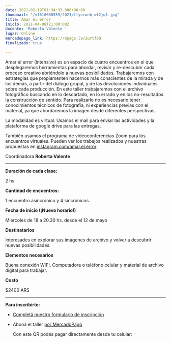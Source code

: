 ```yaml
---
date: 2021-02-19T01:34:33.000+00:00
thumbnail: "/v1616686559/2021/flyerweb_wt2jq1.jpg"
title: Amar el error
inicio: 2021-04-08T21:00:00Z
docente: 'Roberta Valente '
lugar: Online
mercadopago_link: https://mpago.la/2urtfbQ
finalizado: true

---
```

Amar el error (intensivo) es un espacio de cuatro encuentros en el que desplegaremos herramientas para abordar, revisar y re-descubrir cada proceso creativo abriéndolo a nuevas posibilidades. Trabajaremos con estrategias que propiamenten hacernos más conscientes de la mirada y de los demás, a partir del diálogo grupal, y de las devoluciones individuales sobre cada producción. En este taller trabajaremos con el archivo fotográfico buscando en lo descartado, en lo errado y en los no-resultados la construcción de sentido. Para realizarlo no es necesario tener conocimientos técnicos de fotografía, ni experiencias previas con el material, ya que abordaremos la imagen desde diferentes perspectivas.

La modalidad es virtual. Usamos el mail para enviar las actividades y la plataforma de google drive para las entregas.

También usamos el programa de videoconferencias Zoom para los encuentros virtuales. Pueden ver los trabajos realizados y nuestras propuestas en [instagram.com/amar.el.error](http://instagram.com/amar.el.error.)

Coordinadora **Roberta Valente**

***

**Duración de cada clase:**

2 hs

**Cantidad de encuentros:**

1 encuentro asincrónico y 4 sincrónicos.

**Fecha de inicio (¡Nuevo horario!)**

Miércoles de 18 a 20.30 hs. desde el 12 de mayo

**Destinatarios**

Interesades en explorar sus imágenes de archivo y volver a descubrir nuevas posibilidades.

**Elementos necesarios**

Buena conexión WIFI. Computadora o teléfono celular y material de archivo digital para trabajar.

**Costo**

$2400 ARS

***

**Para inscribirte:**

* [Completá nuestro formulario de inscripción](https://docs.google.com/forms/d/1G1e_T8dlR3blGuodp-i6zJmRNjMFFLbzPinWAVMygG4/edit)
* Aboná el taller [por MercadoPago](https://mpago.la/2urtfbQ)

  Con este QR podés pagar directamente desde tu celular: